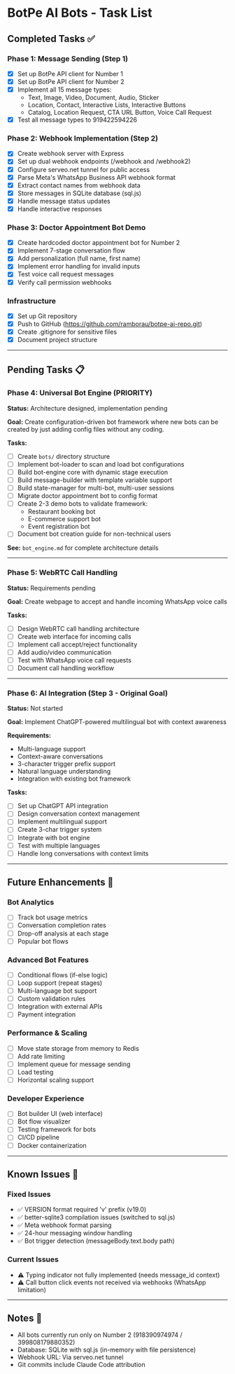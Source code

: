 # BotPe AI Bots - Task List

## Completed Tasks ✅

### Phase 1: Message Sending (Step 1)
- [x] Set up BotPe API client for Number 1
- [x] Set up BotPe API client for Number 2
- [x] Implement all 15 message types:
  - Text, Image, Video, Document, Audio, Sticker
  - Location, Contact, Interactive Lists, Interactive Buttons
  - Catalog, Location Request, CTA URL Button, Voice Call Request
- [x] Test all message types to 919422594226

### Phase 2: Webhook Implementation (Step 2)
- [x] Create webhook server with Express
- [x] Set up dual webhook endpoints (/webhook and /webhook2)
- [x] Configure serveo.net tunnel for public access
- [x] Parse Meta's WhatsApp Business API webhook format
- [x] Extract contact names from webhook data
- [x] Store messages in SQLite database (sql.js)
- [x] Handle message status updates
- [x] Handle interactive responses

### Phase 3: Doctor Appointment Bot Demo
- [x] Create hardcoded doctor appointment bot for Number 2
- [x] Implement 7-stage conversation flow
- [x] Add personalization (full name, first name)
- [x] Implement error handling for invalid inputs
- [x] Test voice call request messages
- [x] Verify call permission webhooks

### Infrastructure
- [x] Set up Git repository
- [x] Push to GitHub (https://github.com/ramborau/botpe-ai-repo.git)
- [x] Create .gitignore for sensitive files
- [x] Document project structure

---

## Pending Tasks 📋

### Phase 4: Universal Bot Engine (PRIORITY)
**Status:** Architecture designed, implementation pending

**Goal:** Create configuration-driven bot framework where new bots can be created by just adding config files without any coding.

**Tasks:**
- [ ] Create `bots/` directory structure
- [ ] Implement bot-loader to scan and load bot configurations
- [ ] Build bot-engine core with dynamic stage execution
- [ ] Build message-builder with template variable support
- [ ] Build state-manager for multi-bot, multi-user sessions
- [ ] Migrate doctor appointment bot to config format
- [ ] Create 2-3 demo bots to validate framework:
  - Restaurant booking bot
  - E-commerce support bot
  - Event registration bot
- [ ] Document bot creation guide for non-technical users

**See:** `bot_engine.md` for complete architecture details

---

### Phase 5: WebRTC Call Handling
**Status:** Requirements pending

**Goal:** Create webpage to accept and handle incoming WhatsApp voice calls

**Tasks:**
- [ ] Design WebRTC call handling architecture
- [ ] Create web interface for incoming calls
- [ ] Implement call accept/reject functionality
- [ ] Add audio/video communication
- [ ] Test with WhatsApp voice call requests
- [ ] Document call handling workflow

---

### Phase 6: AI Integration (Step 3 - Original Goal)
**Status:** Not started

**Goal:** Implement ChatGPT-powered multilingual bot with context awareness

**Requirements:**
- Multi-language support
- Context-aware conversations
- 3-character trigger prefix support
- Natural language understanding
- Integration with existing bot framework

**Tasks:**
- [ ] Set up ChatGPT API integration
- [ ] Design conversation context management
- [ ] Implement multilingual support
- [ ] Create 3-char trigger system
- [ ] Integrate with bot engine
- [ ] Test with multiple languages
- [ ] Handle long conversations with context limits

---

## Future Enhancements 🚀

### Bot Analytics
- [ ] Track bot usage metrics
- [ ] Conversation completion rates
- [ ] Drop-off analysis at each stage
- [ ] Popular bot flows

### Advanced Bot Features
- [ ] Conditional flows (if-else logic)
- [ ] Loop support (repeat stages)
- [ ] Multi-language bot support
- [ ] Custom validation rules
- [ ] Integration with external APIs
- [ ] Payment integration

### Performance & Scaling
- [ ] Move state storage from memory to Redis
- [ ] Add rate limiting
- [ ] Implement queue for message sending
- [ ] Load testing
- [ ] Horizontal scaling support

### Developer Experience
- [ ] Bot builder UI (web interface)
- [ ] Bot flow visualizer
- [ ] Testing framework for bots
- [ ] CI/CD pipeline
- [ ] Docker containerization

---

## Known Issues 🐛

### Fixed Issues
- ✅ VERSION format required 'v' prefix (v19.0)
- ✅ better-sqlite3 compilation issues (switched to sql.js)
- ✅ Meta webhook format parsing
- ✅ 24-hour messaging window handling
- ✅ Bot trigger detection (messageBody.text.body path)

### Current Issues
- ⚠️ Typing indicator not fully implemented (needs message_id context)
- ⚠️ Call button click events not received via webhooks (WhatsApp limitation)

---

## Notes 📝

- All bots currently run only on Number 2 (918390974974 / 399808179880352)
- Database: SQLite with sql.js (in-memory with file persistence)
- Webhook URL: Via serveo.net tunnel
- Git commits include Claude Code attribution
